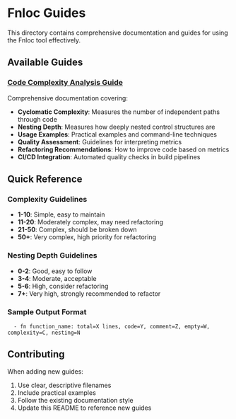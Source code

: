 # Fnloc Guides

This directory contains comprehensive documentation and guides for using the Fnloc tool effectively.

## Available Guides

### [Code Complexity Analysis Guide](complexity-analysis.md)
Comprehensive documentation covering:
- **Cyclomatic Complexity**: Measures the number of independent paths through code
- **Nesting Depth**: Measures how deeply nested control structures are
- **Usage Examples**: Practical examples and command-line techniques
- **Quality Assessment**: Guidelines for interpreting metrics
- **Refactoring Recommendations**: How to improve code based on metrics
- **CI/CD Integration**: Automated quality checks in build pipelines

## Quick Reference

### Complexity Guidelines
- **1-10**: Simple, easy to maintain
- **11-20**: Moderately complex, may need refactoring
- **21-50**: Complex, should be broken down
- **50+**: Very complex, high priority for refactoring

### Nesting Depth Guidelines
- **0-2**: Good, easy to follow
- **3-4**: Moderate, acceptable
- **5-6**: High, consider refactoring
- **7+**: Very high, strongly recommended to refactor

### Sample Output Format
```
  - fn function_name: total=X lines, code=Y, comment=Z, empty=W, complexity=C, nesting=N
```

## Contributing

When adding new guides:
1. Use clear, descriptive filenames
2. Include practical examples
3. Follow the existing documentation style
4. Update this README to reference new guides
